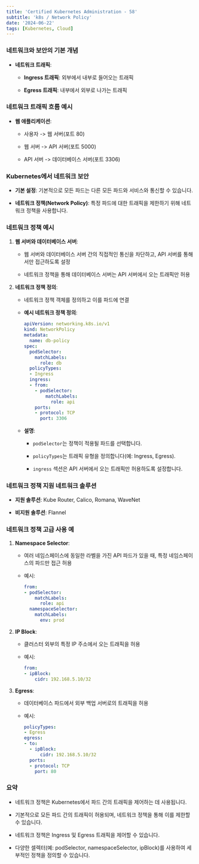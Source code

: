 ```yaml
--- 
title: 'Certified Kubernetes Administration - 58'
subtitle: 'k8s / Network Policy'
date: '2024-06-22'
tags: [Kubernetes, Cloud]
---
```


### 네트워크와 보안의 기본 개념

- **네트워크 트래픽**:

  - **Ingress 트래픽**: 외부에서 내부로 들어오는 트래픽

  - **Egress 트래픽**: 내부에서 외부로 나가는 트래픽

### 네트워크 트래픽 흐름 예시

- **웹 애플리케이션**:

  - 사용자 -> 웹 서버(포트 80)

  - 웹 서버 -> API 서버(포트 5000)

  - API 서버 -> 데이터베이스 서버(포트 3306)

### Kubernetes에서 네트워크 보안

- **기본 설정**: 기본적으로 모든 파드는 다른 모든 파드와 서비스와 통신할 수 있습니다.

- **네트워크 정책(Network Policy)**: 특정 파드에 대한 트래픽을 제한하기 위해 네트워크 정책을 사용합니다.

### 네트워크 정책 예시

1. **웹 서버와 데이터베이스 서버**:

   - 웹 서버와 데이터베이스 서버 간의 직접적인 통신을 차단하고, API 서버를 통해서만 접근하도록 설정

   - 네트워크 정책을 통해 데이터베이스 서버는 API 서버에서 오는 트래픽만 허용

2. **네트워크 정책 정의**:

   - 네트워크 정책 객체를 정의하고 이를 파드에 연결

   - **예시 네트워크 정책 정의**:
     ```yaml
     apiVersion: networking.k8s.io/v1
     kind: NetworkPolicy
     metadata:
       name: db-policy
     spec:
       podSelector:
         matchLabels:
           role: db
       policyTypes:
       - Ingress
       ingress:
       - from:
         - podSelector:
             matchLabels:
               role: api
         ports:
         - protocol: TCP
           port: 3306
     ```

   - **설명**:

     - `podSelector`는 정책이 적용될 파드를 선택합니다.

     - `policyTypes`는 트래픽 유형을 정의합니다(예: Ingress, Egress).

     - `ingress` 섹션은 API 서버에서 오는 트래픽만 허용하도록 설정합니다.

### 네트워크 정책 지원 네트워크 솔루션

- **지원 솔루션**: Kube Router, Calico, Romana, WaveNet

- **비지원 솔루션**: Flannel

### 네트워크 정책 고급 사용 예

1. **Namespace Selector**:

   - 여러 네임스페이스에 동일한 라벨을 가진 API 파드가 있을 때, 특정 네임스페이스의 파드만 접근 허용

   - 예시:
     ```yaml
     from:
     - podSelector:
         matchLabels:
           role: api
       namespaceSelector:
         matchLabels:
           env: prod
     ```

2. **IP Block**:

   - 클러스터 외부의 특정 IP 주소에서 오는 트래픽을 허용

   - 예시:
     ```yaml
     from:
     - ipBlock:
         cidr: 192.168.5.10/32
     ```

3. **Egress**:

   - 데이터베이스 파드에서 외부 백업 서버로의 트래픽을 허용

   - 예시:
     ```yaml
     policyTypes:
     - Egress
     egress:
     - to:
       - ipBlock:
           cidr: 192.168.5.10/32
       ports:
       - protocol: TCP
         port: 80
     ```

### 요약

- 네트워크 정책은 Kubernetes에서 파드 간의 트래픽을 제어하는 데 사용됩니다.

- 기본적으로 모든 파드 간의 트래픽이 허용되며, 네트워크 정책을 통해 이를 제한할 수 있습니다.

- 네트워크 정책은 Ingress 및 Egress 트래픽을 제어할 수 있습니다.

- 다양한 셀렉터(예: podSelector, namespaceSelector, ipBlock)를 사용하여 세부적인 정책을 정의할 수 있습니다.
